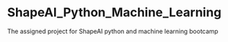 # ShapeAI_Python_Machine_Learning
The assigned project for ShapeAI python and machine learning bootcamp
